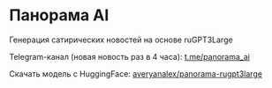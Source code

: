 # Панорама AI
Генерация сатирических новостей на основе ruGPT3Large

Telegram-канал (новая новость раз в 4 часа): [t.me/panorama_ai](https://t.me/panorama_ai)

Скачать модель с HuggingFace: [averyanalex/panorama-rugpt3large](https://huggingface.co/averyanalex/panorama-rugpt3large)
